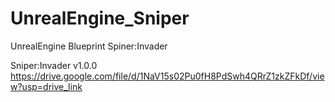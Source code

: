 # UnrealEngine_Sniper
UnrealEngine Blueprint Spiner:Invader


Sniper:Invader v1.0.0
https://drive.google.com/file/d/1NaV15s02Pu0fH8PdSwh4QRrZ1zkZFkDf/view?usp=drive_link
